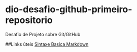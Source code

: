 # dio-desafio-github-primeiro-repositorio
Desafio de Projeto sobre Git/GitHub

##Links úteis
[Sintaxe Basica Markdown](https://www.markdownguide.org/basic-syntax/)
